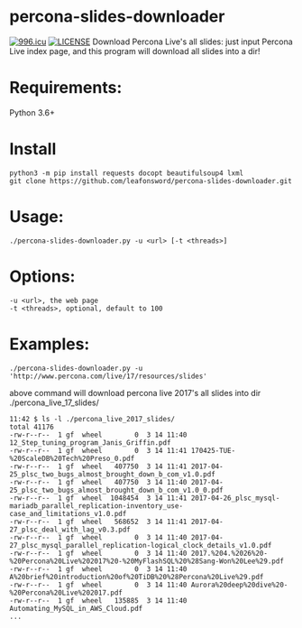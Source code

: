 # percona-slides-downloader
[![996.icu](https://img.shields.io/badge/link-996.icu-red.svg)](https://996.icu)
[![LICENSE](https://img.shields.io/badge/license-Anti%20996-blue.svg)](https://github.com/996icu/996.ICU/blob/master/LICENSE)
Download Percona Live's all slides: just input Percona Live index page, and this program will download all slides into a dir!

# Requirements:
Python 3.6+

# Install
```
python3 -m pip install requests docopt beautifulsoup4 lxml
git clone https://github.com/leafonsword/percona-slides-downloader.git
```
# Usage:
    ./percona-slides-downloader.py -u <url> [-t <threads>]

# Options:
    -u <url>, the web page
    -t <threads>, optional, default to 100

# Examples:
```
./percona-slides-downloader.py -u 'http://www.percona.com/live/17/resources/slides'
```
above command will download percona live 2017's all slides into dir ./percona_live_17_slides/

```
11:42 $ ls -l ./percona_live_2017_slides/
total 41176
-rw-r--r--  1 gf  wheel        0  3 14 11:40 12_Step_tuning_program_Janis_Griffin.pdf
-rw-r--r--  1 gf  wheel        0  3 14 11:41 170425-TUE-%20ScaleDB%20Tech%20Preso_0.pdf
-rw-r--r--  1 gf  wheel   407750  3 14 11:41 2017-04-25_plsc_two_bugs_almost_brought_down_b_com_v1.0.pdf
-rw-r--r--  1 gf  wheel   407750  3 14 11:40 2017-04-25_plsc_two_bugs_almost_brought_down_b_com_v1.0_0.pdf
-rw-r--r--  1 gf  wheel  1048454  3 14 11:41 2017-04-26_plsc_mysql-mariadb_parallel_replication-inventory_use-case_and_limitations_v1.0.pdf
-rw-r--r--  1 gf  wheel   568652  3 14 11:41 2017-04-27_plsc_deal_with_lag_v0.3.pdf
-rw-r--r--  1 gf  wheel        0  3 14 11:40 2017-04-27_plsc_mysql_parallel_replication-logical_clock_details_v1.0.pdf
-rw-r--r--  1 gf  wheel        0  3 14 11:40 2017.%204.%2026%20-%20Percona%20Live%202017%20-%20MyFlashSQL%20%28Sang-Won%20Lee%29.pdf
-rw-r--r--  1 gf  wheel        0  3 14 11:40 A%20brief%20introduction%20of%20TiDB%20%28Percona%20Live%29.pdf
-rw-r--r--  1 gf  wheel        0  3 14 11:40 Aurora%20deep%20dive%20-%20Percona%20Live%202017.pdf
-rw-r--r--  1 gf  wheel   135885  3 14 11:40 Automating_MySQL_in_AWS_Cloud.pdf
...
```
